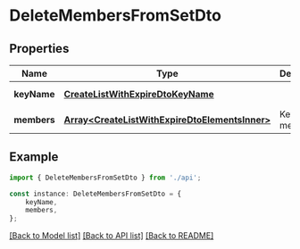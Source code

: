 # DeleteMembersFromSetDto


## Properties

Name | Type | Description | Notes
------------ | ------------- | ------------- | -------------
**keyName** | [**CreateListWithExpireDtoKeyName**](CreateListWithExpireDtoKeyName.md) |  | [default to undefined]
**members** | [**Array&lt;CreateListWithExpireDtoElementsInner&gt;**](CreateListWithExpireDtoElementsInner.md) | Key members | [default to undefined]

## Example

```typescript
import { DeleteMembersFromSetDto } from './api';

const instance: DeleteMembersFromSetDto = {
    keyName,
    members,
};
```

[[Back to Model list]](../README.md#documentation-for-models) [[Back to API list]](../README.md#documentation-for-api-endpoints) [[Back to README]](../README.md)
